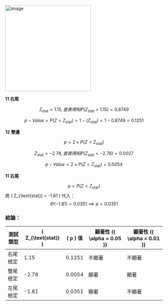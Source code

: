 <img width="274" alt="image" src="https://github.com/user-attachments/assets/c813b168-5f91-4aed-a8aa-3bdac337d2fa">

**11 右尾**

$$
Z_{\text{stat}} = 1.15, 查表得知 P(Z_{\text{stat}} < 1.15) = 0.8749
$$

$$
p-Value = P(Z > Z_{\text{stat}}) = 1 - (Z_{\text{stat}}) = 1 - 0.8749 = 0.1251
$$

**12 雙邊**

$$
p = 2 \times P(Z < Z_{\text{stat}})
$$

$$
Z_{\text{stat}} = -2.78 , 查表得知 P(Z_{\text{stat}} < -2.78) = 0.0027
$$

$$
p-Value = 2 \times P(Z < Z_{\text{stat}}) = 0.0054
$$    

**11 右尾**

$$
     p = P(Z < Z_{\text{stat}})
     $$
     將 \( Z_{\text{stat}} = -1.81 \) 代入：
     $$
     \Phi(-1.81) = 0.0351 \implies p = 0.0351
     $$


### 結論：
| 測試類型        | \( Z_{\text{stat}} \) | \( p \) 值  | 顯著性 (\( \alpha = 0.05 \)) | 顯著性 (\( \alpha = 0.01 \)) |
|------------------|-----------------|----------|-------------------------|-------------------------|
| 右尾檢定        | 1.15            | 0.1251   | 不顯著                  | 不顯著                  |
| 雙尾檢定        | -2.78           | 0.0054   | 顯著                    | 顯著                    |
| 左尾檢定        | -1.81           | 0.0351   | 顯著                    | 不顯著                  |

